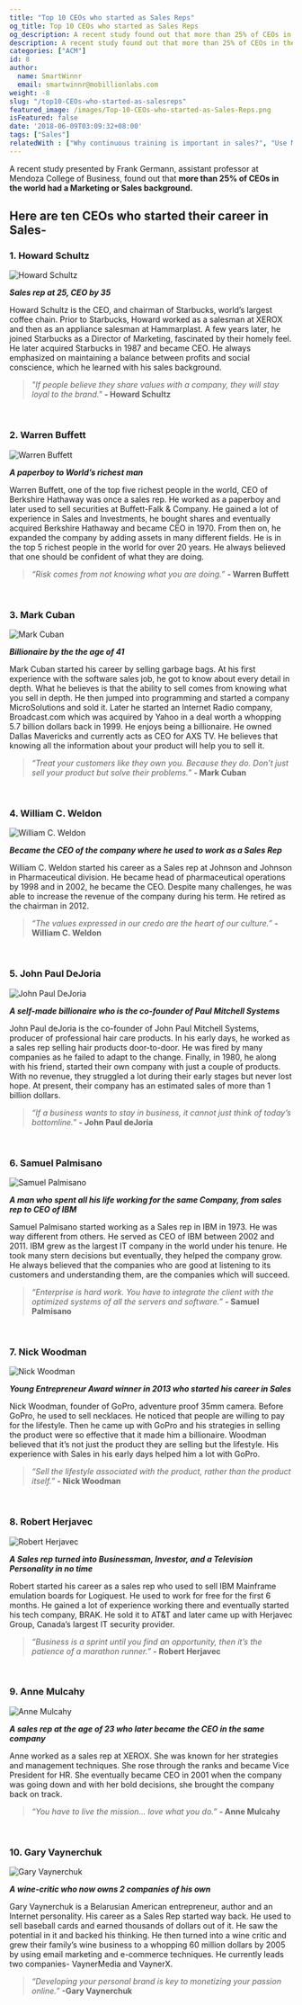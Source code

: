 ```yaml
---
title: "Top 10 CEOs who started as Sales Reps"
og_title: Top 10 CEOs who started as Sales Reps
og_description: A recent study found out that more than 25% of CEOs in the world had a Marketing or Sales background. Here are ten CEOs who started their career in Sales.
description: A recent study found out that more than 25% of CEOs in the world had a Marketing or Sales background. Here are ten CEOs who started their career in Sales.
categories: ["ACM"]
id: 8
author:
  name: SmartWinnr
  email: smartwinnr@mobillionlabs.com
weight: -8
slug: "/top10-CEOs-who-started-as-salesreps"
featured_image: /images/Top-10-CEOs-who-started-as-Sales-Reps.png
isFeatured: false
date: '2018-06-09T03:09:32+08:00'
tags: ["Sales"]
relatedWith : ["Why continuous training is important in sales?", "Use Micro-Learning to Turbo-Charge your Sales Team", "How Good Product Knowledge help Sales Teams to Sell Effectively"]
---
```


A recent study presented by Frank Germann, assistant professor at Mendoza College of Business, found out that **more than 25% of CEOs in the world had a Marketing or Sales background.**  

## Here are ten CEOs who started their career in Sales-

### 1. Howard Schultz

<!-- ![Howard Schultz](/images/ceos/schultz.jpg =120x) -->
<img alt="Howard Schultz" src="/images/ceos/schultz.jpg" class="ml-blog-images">

***Sales rep at 25, CEO by 35***   

Howard Schultz is the CEO, and chairman of Starbucks, world’s largest coffee chain. Prior to Starbucks, Howard worked as a salesman at XEROX and then as an appliance salesman at Hammarplast. A few years later, he joined Starbucks as a Director of Marketing, fascinated by their homely feel. He later acquired Starbucks in 1987 and became CEO. He always emphasized on maintaining a balance between profits and social conscience, which he learned with his sales background.

>_"If people believe they share values with a company, they will stay loyal to the brand."_
**- Howard Schultz**

&nbsp;
### 2. Warren Buffett

<!-- ![Warren Buffett](/images/ceos/buffett.jpg =120x) -->
<img alt="Warren Buffett" src="/images/ceos/buffett.jpg" class="ml-blog-images">  

***A paperboy to World’s richest man***

Warren Buffett, one of the top five richest people in the world, CEO of Berkshire Hathaway was once a sales rep. He worked as a paperboy and later used to sell securities at Buffett-Falk & Company. He gained a lot of experience in Sales and Investments, he bought shares and eventually acquired Berkshire Hathaway and became CEO in 1970. From then on, he expanded the company by adding assets in many different fields. He is in the top 5 richest people in the world for over 20 years. He always believed that one should be confident of what they are doing.

>_“Risk comes from not knowing what you are doing.”_
**- Warren Buffett**

&nbsp;
### 3. Mark Cuban

<!-- ![Mark Cuban](/images/ceos/mark_cuban.jpeg =120x) -->
<img alt="Mark Cuban" src="/images/ceos/mark_cuban.jpeg" class="ml-blog-images">

***Billionaire by the the age of 41***

 Mark Cuban started his career by selling garbage bags. At his first experience with the software sales job, he got to know about every detail in depth. What he believes is that the ability to sell comes from knowing what you sell in depth. He then jumped into programming and started a company MicroSolutions and sold it. Later he started an Internet Radio company, Broadcast.com which was acquired by Yahoo in a deal worth a whopping 5.7 billion dollars back in 1999. He enjoys being a billionaire. He owned Dallas Mavericks and currently acts as CEO for AXS TV. He believes that knowing all the information about your product will help you to sell it.

 >_“Treat your customers like they own you. Because they do. Don’t just sell your product but solve their problems.”_
 **- Mark Cuban**

&nbsp;
### 4. William C. Weldon

<!-- ![William C. Weldon](/images/ceos/weldon.jpeg =120x) -->
<img alt="William C. Weldon" src="/images/ceos/weldon.jpeg" class="ml-blog-images">

***Became the CEO of the company where he used to work as a Sales Rep***

William C. Weldon started his career as a Sales rep at Johnson and Johnson in Pharmaceutical division. He became head of pharmaceutical operations by 1998 and in 2002, he became the CEO. Despite many challenges, he was able to increase the revenue of the company during his term. He retired as the chairman in 2012.

>_“The values expressed in our credo are the heart of our culture.”_
**- William C. Weldon**

&nbsp;
### 5. John Paul DeJoria

<!-- ![John Paul DeJoria](/images/ceos/dejoria.jpeg =120x) -->
<img alt="John Paul DeJoria" src="/images/ceos/dejoria.jpeg" class="ml-blog-images">

***A self-made billionaire who is the co-founder of Paul Mitchell Systems***

John Paul deJoria is the co-founder of John Paul Mitchell Systems, producer of professional hair care products. In his early days, he worked as a sales rep selling hair products door-to-door. He was fired by many companies as he failed to adapt to the change. Finally, in 1980, he along with his friend, started their own company with just a couple of products. With no revenue, they struggled a lot during their early stages but never lost hope. At present, their company has an estimated sales of more than 1 billion dollars.

>_“If a business wants to stay in business, it cannot just think of today’s bottomline.”_
**- John Paul deJoria**

&nbsp;
### 6. Samuel Palmisano

<!-- ![Samuel Palmisano](/images/ceos/palmisano.jpeg =120x) -->
<img alt="Samuel Palmisano" src="/images/ceos/palmisano.jpeg" class="ml-blog-images">

***A man who spent all his life working for the same Company, from sales rep to CEO of IBM***

Samuel Palmisano started working as a Sales rep in IBM in 1973. He was way different from others. He served as CEO of IBM between 2002 and 2011. IBM grew as the largest IT company in the world under his tenure. He took many stern decisions but eventually, they helped the company grow. He always believed that the companies who are good at listening to its customers and understanding them, are the companies which will succeed.

>_“Enterprise is hard work. You have to integrate the client with the optimized systems of all the servers and software.”_
**- Samuel Palmisano**

&nbsp;
### 7. Nick Woodman

<!-- ![Nick Woodman](/images/ceos/woodman.jpeg =120x) -->
<img alt="Nick Woodman" src="/images/ceos/woodman.jpeg" class="ml-blog-images">

***Young Entrepreneur Award winner in 2013 who started his career in Sales***

Nick Woodman, founder of GoPro, adventure proof 35mm camera. Before GoPro, he used to sell necklaces. He noticed that people are willing to pay for the lifestyle. Then he came up with GoPro and his strategies in selling the product were so effective that it made him a billionaire. Woodman believed that it’s not just the product they are selling but the lifestyle. His experience with Sales in his early days helped him a lot with GoPro.

>_“Sell the lifestyle associated with the product, rather than the product itself.”_
**- Nick Woodman**

&nbsp;
### 8. Robert Herjavec

<!-- ![Robert Herjavec](/images/ceos/hervajec.png =120x) -->
<img alt="Robert Herjavec" src="/images/ceos/hervajec.png" class="ml-blog-images">

***A Sales rep turned into Businessman, Investor, and a Television Personality in no time***

Robert started his career as a sales rep who used to sell IBM Mainframe emulation boards for Logiquest. He used to work for free for the first 6 months. He gained a lot of experience working there and eventually started his tech company, BRAK. He sold it to AT&T and later came up with Herjavec Group, Canada’s largest IT security provider.

>_“Business is a sprint until you find an opportunity, then it’s the patience of a marathon runner.”_
**- Robert Herjavec**

&nbsp;
### 9. Anne Mulcahy

<!-- ![Anne Mulcahy](/images/ceos/mulcahy.jpeg =120x) -->
<img alt="Anne Mulcahy" src="/images/ceos/mulcahy.jpeg" class="ml-blog-images">

***A sales rep at the age of 23 who later became the CEO in the same company***

Anne worked as a sales rep at XEROX. She was known for her strategies and management techniques. She rose through the ranks and became Vice President for HR. She eventually became CEO in 2001 when the company was going down and with her bold decisions, she brought the company back on track.

>_“You have to live the mission... love what you do.”_
**- Anne Mulcahy**

&nbsp;
### 10. Gary Vaynerchuk

<!-- ![Gary Vaynerchuk](/images/ceos/vaynerchuk.jpg =120x) -->
<img alt="Gary Vaynerchuk" src="/images/ceos/vaynerchuk.jpg" class="ml-blog-images">

***A wine-critic who now owns 2 companies of his own***

Gary Vaynerchuk is a Belarusian American entrepreneur, author and an Internet personality. His career as a Sales Rep started way back. He used to sell baseball cards and earned thousands of dollars out of it. He saw the potential in it and backed his thinking. He then turned into a wine critic and grew their family’s wine business to a whopping 60 million dollars by 2005 by using email marketing and e-commerce techniques. He currently leads two companies- VaynerMedia and VaynerX.

>_“Developing your personal brand is key to monetizing your passion online.”_
**-Gary Vaynerchuk**
